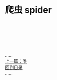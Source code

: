 # 爬虫 spider

<br />
<br />
<br />
<br />
<br />

......     
[上一篇：类](../class/Readme.md)  
[回到目录](../Readme.md)     
......
